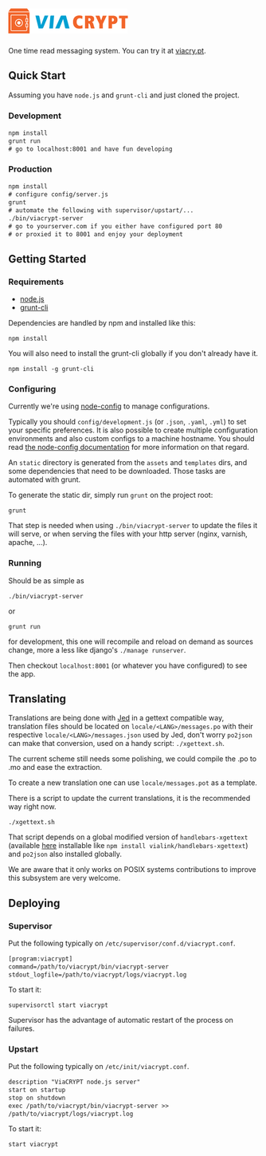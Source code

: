 # [![ViaCRYPT](assets/img/logo.png)](https://viacry.pt/)

One time read messaging system. You can try it at [viacry.pt](https://viacry.pt/).

## Quick Start

Assuming you have `node.js` and `grunt-cli` and just cloned the project.

### Development

    npm install
    grunt run
    # go to localhost:8001 and have fun developing

### Production

    npm install
    # configure config/server.js
    grunt
    # automate the following with supervisor/upstart/...
    ./bin/viacrypt-server
    # go to yourserver.com if you either have configured port 80
    # or proxied it to 8001 and enjoy your deployment

## Getting Started

### Requirements

- [node.js](http://nodejs.org/)
- [grunt-cli](http://gruntjs.com/getting-started)

Dependencies are handled by npm and installed like this:

    npm install

You will also need to install the grunt-cli globally if you don't already have it.

    npm install -g grunt-cli

### Configuring

Currently we're using [node-config](http://lorenwest.github.io/node-config/latest/) to manage
configurations.

Typically you should `config/development.js` (or `.json`, `.yaml`, `.yml`) to set your specific
preferences. It is also possible to create multiple configuration environments and also custom
configs to a machine hostname. You should read [the node-config documentation](http://lorenwest.github.io/node-config/latest/)
for more information on that regard.

An `static` directory is generated from the `assets` and `templates` dirs, and some dependencies
that need to be downloaded. Those tasks are automated with grunt.

To generate the static dir, simply run `grunt` on the project root:

    grunt

That step is needed when using `./bin/viacrypt-server` to update the files it will serve, or when
serving the files with your http server (nginx, varnish, apache, ...).

### Running

Should be as simple as

    ./bin/viacrypt-server

or

    grunt run

for development, this one will recompile and reload on demand as sources change, more a less like
django's `./manage runserver`.

Then checkout `localhost:8001` (or whatever you have configured) to see the app.

## Translating

Translations are being done with [Jed](http://slexaxton.github.io/Jed/) in a gettext compatible way,
translation files should be located on `locale/<LANG>/messages.po` with their respective
`locale/<LANG>/messages.json` used by Jed, don't worry `po2json` can make that conversion, used on
a handy script: `./xgettext.sh`.

The current scheme still needs some polishing, we could compile the .po to .mo and ease the extraction.

To create a new translation one can use `locale/messages.pot` as a template.

There is a script to update the current translations, it is the recommended way right now.

    ./xgettext.sh

That script depends on a global modified version of `handlebars-xgettext`
(available [here](https://github.com/vialink/handlebars-xgettext) installable like `npm install vialink/handlebars-xgettext`)
and `po2json` also installed globally.

We are aware that it only works on POSIX systems contributions to improve this subsystem are very welcome.

## Deploying

### Supervisor

Put the following typically on `/etc/supervisor/conf.d/viacrypt.conf`.

    [program:viacrypt]
    command=/path/to/viacrypt/bin/viacrypt-server
    stdout_logfile=/path/to/viacrypt/logs/viacrypt.log

To start it:

    supervisorctl start viacrypt

Supervisor has the advantage of automatic restart of the process on failures.

### Upstart

Put the following typically on `/etc/init/viacrypt.conf`.

    description "ViaCRYPT node.js server"
    start on startup
    stop on shutdown
    exec /path/to/viacrypt/bin/viacrypt-server >> /path/to/viacrypt/logs/viacrypt.log

To start it:

    start viacrypt
